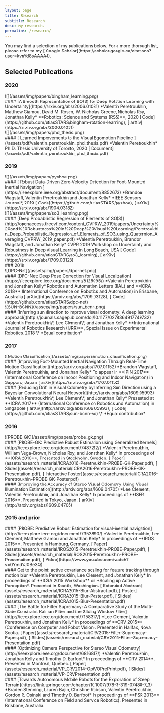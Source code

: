 ```yaml
---
layout: page
title: Research
subtitle: Research
desc: My research.
permalink: /research/
---
```


<div class="pretty-links">

<div class="lead lead-about">You may find a selection of my publications below. For a more thorough list, please refer to my [<i class="fa fa-flask"></i>
 Google Scholar](https://scholar.google.ca/citations?user=kvnYd8sAAAAJ).
</div>


## Selected Publications

### 2020
<div class="grid">
<div class="unit one-third pub_img">
![](/assets/img/papers/bingham_learning.png)
</div>
<div class="unit two-thirds">
#### [A Smooth Representation of SO(3) for Deep Rotation Learning with Uncertainty](https://arxiv.org/abs/2006.01031)
*Valentin Peretroukhin, Matthew Giamou, David M. Rosen, W. Nicholas Greene, Nicholas Roy, Jonathan Kelly*  
**Robotics: Science and Systems (RSS)**, 2020  
[<i class="fa fa-github-square"></i> Code](https://github.com/utiasSTARS/bingham-rotation-learning), [<i class="fa fa-newspaper-o"></i> arXiv](https://arxiv.org/abs/2006.01031)
</div>
</div>

<div class="grid">
<div class="unit half pub_img">
![](/assets/img/papers/phd_thesis.png)
</div>
<div class="unit half">
#### [ Learned Improvements to the Visual Egomotion Pipeline ](/assets/pdf/valentin_peretroukhin_phd_thesis.pdf)
*Valentin Peretroukhin*  
Ph.D. Thesis  
University of Toronto, 2020  
[<i class="fa fa-file-pdf-o" aria-hidden="true"></i> Document](/assets/pdf/valentin_peretroukhin_phd_thesis.pdf)
</div>
</div>

### 2019
<div class="grid">
<div class="unit one-third pub_img">
![](/assets/img/papers/pyshoe.png)
</div>
<div class="unit two-thirds">
#### [ Robust Data-Driven Zero-Velocity Detection for Foot-Mounted Inertial Navigation ](https://ieeexplore.ieee.org/abstract/document/8852673)
*Brandon Wagstaff, Valentin Peretroukhin and Jonathan Kelly*  
*IEEE Sensors Journal*, 2019  
[<i class="fa fa-github-square"></i> Code](https://github.com/utiasSTARS/pyshoe), [<i class="fa fa-newspaper-o"></i> arXiv](https://arxiv.org/abs/1904.03182)
</div>
</div>

<div class="grid">
<div class="unit one-third pub_img">
![](/assets/img/papers/so3_learning.png)
</div>
<div class="unit two-thirds">
#### [Deep Probabilistic Regression of Elements of SO(3)](http://openaccess.thecvf.com/content_CVPRW_2019/papers/Uncertainty%20and%20Robustness%20in%20Deep%20Visual%20Learning/Peretroukhin_Deep_Probabilistic_Regression_of_Elements_of_SO3_using_Quaternion_Averaging_CVPRW_2019_paper.pdf)
*Valentin Peretroukhin, Brandon Wagstaff, and Jonathan Kelly*  
CVPR 2019 Workshop on Uncertainty and Robustness in Deep Visual Learning in Long Beach, USA  
[<i class="fa fa-github-square"></i> Code](https://github.com/utiasSTARS/so3_learning), [<i class="fa fa-newspaper-o"></i> arXiv](https://arxiv.org/abs/1709.03128)
</div>
</div>
### 2018
<div class="grid">
<div class="unit one-third pub_img">
![DPC-Net](/assets/img/papers/dpc-net.png)
</div>
<div class="unit two-thirds">
#### [DPC-Net: Deep Pose Correction for Visual Localization](https://ieeexplore.ieee.org/document/8125095/)
*Valentin Peretroukhin and Jonathan Kelly*  
Robotics and Automation Letters (RAL) and **ICRA 2018** (International Conference on Robotics and Automation) in Brisbane, Australia  
[<i class="fa fa-newspaper-o"></i> arXiv](https://arxiv.org/abs/1709.03128), [<i class="fa fa-github-square"></i> Code](https://github.com/utiasSTARS/dpc-net)
</div>
</div>

<div class="grid">
<div class="unit one-third pub_img">
![SUN-BCNN](/assets/img/papers/sun_bcnn.png)
</div>
<div class="unit two-thirds">
#### [Inferring sun direction to improve visual odometry: A deep learning approach](http://journals.sagepub.com/doi/10.1177/0278364917749732)
*Valentin Peretroukhin\*, Lee Clement\*, and Jonathan Kelly*  
**International Journal of Robotics Research (IJRR)**, Special Issue on Experimental Robotics, 2018  
\* *Equal contribution*
</div>
</div>

### 2017


<div class="grid">
<div class="unit one-third pub_img">
![Motion Classification](/assets/img/papers/motion_classification.png)
</div>
<div class="unit two-thirds">
#### [Improving Foot-Mounted Inertial Navigation Through Real-Time Motion Classification](https://arxiv.org/abs/1707.01152)
*Brandon Wagstaff, Valentin Peretroukhin, and Jonathan Kelly*  
To appear in **IPIN 2017** (International Conference on Indoor Positioning and Indoor Navigation) in Sapporo, Japan  
[<i class="fa fa-newspaper-o"></i> arXiv](https://arxiv.org/abs/1707.01152)
</div>
</div>



<div class="grid">
<div class="unit whole">
#### [Reducing Drift in Visual Odometry by Inferring Sun Direction using a Bayesian Convolutional Neural Network](http://arxiv.org/abs/1609.05993)
*Valentin Peretroukhin\*, Lee Clement\*, and Jonathan Kelly*  
Presented at **ICRA 2017** (International Conference on Robotics and Automation) in Singapore  
[<i class="fa fa-newspaper-o"></i> arXiv](http://arxiv.org/abs/1609.05993), [<i class="fa fa-github-square"></i> Code](https://github.com/utiasSTARS/sun-bcnn-vo)  
\* *Equal contribution*
</div>
</div>

### 2016


<div class="grid">
<div class="unit one-third pub_img">
![PROBE-GK](/assets/img/papers/probe_gk.png)
</div>
<div class="unit two-thirds">
#### [PROBE-GK: Predictive Robust Estimation using Generalized Kernels](http://ieeexplore.ieee.org/document/7487212/)
*Valentin Peretroukhin, William Vega-Brown, Nicholas Roy, and Jonathan Kelly*  
In proceedings of **ICRA 2016**, Presented in Stockholm, Sweden.  
[<i class="fa fa-file-text-o"></i> Paper](assets/research_material/ICRA2016-Peretroukhin-PROBE-GK-Paper.pdf), [<i class="fa fa-desktop"></i> Slides](assets/research_material/ICRA2016-Peretroukhin-PROBE-GK-Presentation.pdf), [<i class="fa fa-picture-o"></i> Interactive Poster](assets/research_material/ICRA2016-Peretroukhin-PROBE-GK-Poster.pdf)  
</div>
</div>

<div class="grid">
<div class="unit whole">
#### [Improving the Accuracy of Stereo Visual Odometry Using Visual Illumination Estimation](http://arxiv.org/abs/1609.04705)
*Lee Clement, Valentin Peretroukhin, and Jonathan Kelly*  
In proceedings of **ISER 2016**. Presented in Tokyo, Japan.  
[<i class="fa fa-newspaper-o"></i> arXiv](http://arxiv.org/abs/1609.04705)
</div>
</div>

### 2015 and prior

<div class="grid">
<div class="unit whole">
#### [PROBE: Predictive Robust Estimation for visual-inertial navigation](http://ieeexplore.ieee.org/document/7353890/)
*Valentin Peretroukhin, Lee Clement, Matthew Giamou and Jonathan Kelly*  
In proceedings of **IROS 2015**. Presented in Hamburg, Germany.  
[<i class="fa fa-file-text-o"></i> Paper](assets/research_material/IROS2015-Peretroukhin-PROBE-Paper.pdf), [<i class="fa fa-desktop"></i> Slides](assets/research_material/IROS2015-Peretroukhin-PROBE-Presentation.pdf), [<i class="fa fa-video-camera"></i> Video](https://www.youtube.com/watch?v=0YmdVJ0Be3Q)
</div>
</div>

<div class="grid">
<div class="unit whole">
#### Get to the point: active covariance scaling for feature tracking through motion blur
*Valentin Peretroukhin, Lee Clement, and Jonathan Kelly*  
In proceedings of **ICRA 2015 Workshop** on *Scaling up Active Perception*. Presented in Seattle, Washington.  
[<i class="fa fa-file-text-o"></i> Extended Abstract](assets/research_material/ICRA2015-Blur-Abstract.pdf), [ <i class="fa fa-picture-o"></i> Poster](assets/research_material/ICRA2015-Blur-Poster.pdf), [<i class="fa fa-desktop"></i> Slides](assets/research_material/ICRA2015-Blur-Presentation.pdf)
</div>
</div>

<div class="grid">
<div class="unit whole">
#### [The Battle for Filter Supremacy: A Comparative Study of the Multi-State Constraint Kalman Filter and the Sliding Window Filter](http://ieeexplore.ieee.org/document/7158317/)
*Lee Clement, Valentin Peretroukhin, and Jonathan Kelly*  
In proceedings of **CRV 2015** (Conference on Computer and Robot Vision). Presented in Halifax, Nova Scotia.  
[<i class="fa fa-file-text-o"></i> Paper](assets/research_material/CRV2015-Filter-Supremacy-Paper.pdf), [<i class="fa fa-desktop"></i> Slides](/assets/research_material/CRV2015-Filter-Supremacy-Presentation.pdf)
</div>
</div>

<div class="grid">
<div class="unit whole">
#### [Optimizing Camera Perspective for Stereo Visual Odometry](http://ieeexplore.ieee.org/document/6816817/)
*Valentin Peretroukhin, Jonathan Kelly and Timothy D. Barfoot*  
In proceedings of **CRV 2014**. Presented in Montreal, Quebec.  
[<i class="fa fa-file-text-o"></i> Paper](assets/research_material/VP_CRV2014-OptVOPrePrint.pdf), [<i class="fa fa-desktop"></i> Slides](assets/research_material/VP-CRVPresentation.pdf)
</div>
</div>

<div class="grid">
<div class="unit whole">
#### [Towards Autonomous Mobile Robots for the Exploration of Steep Terrain](https://link.springer.com/chapter/10.1007/978-3-319-07488-7_3)
*Braden Stenning, Lauren Bajin, Christine Robson, Valentin Peretroukhin, Gordon R. Osinski and Timothy D. Barfoot*  
In proceedings of **FSR 2013** (International Conference on Field and Service Robotics). Presented in Brisbane, Australia.  
</div>
</div>

</div> <!-- pretty_links -->

